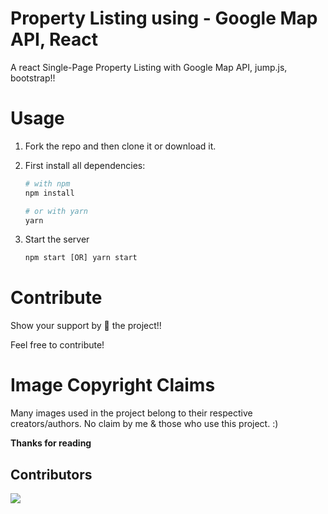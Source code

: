 # Property Listing using - Google Map API, React

A react Single-Page Property Listing with Google Map API, jump.js, bootstrap!!

# Usage
1. Fork the repo and then clone it or download it.

2. First install all dependencies:
    ```bash
    # with npm
    npm install
    
    # or with yarn
    yarn
    ```
3. Start the server
    ```javascript
    npm start [OR] yarn start
    ```
# Contribute
Show your support by 🌟 the project!!

Feel free to contribute!

# Image Copyright Claims
Many images used in the project belong to their respective creators/authors. No claim by me & those who use this project. :)

**Thanks for reading**

## Contributors

<a href="https://ihatetomatoes.net/"><img src="https://ihatetomatoes.net/wp-content/themes/ihatetomatoes/images/img_ihatetomatoes-logo.svg?width=890"></a>